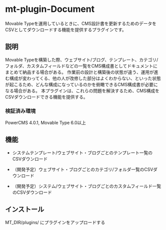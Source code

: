 mt-plugin-Document
===

Movable Typeを運用しているときに、CMS設計書を更新するためのデータをCSVとしてダウンロードする機能を提供するプラグインです。

## 説明
Movable Typeを構築した際、ウェブサイト/ブログ、テンプレート、カテゴリ/フォルダ、カスタムフィールドなどの一覧をCMS構成書としてドキュメントにまとめて納品する場合がある。
作業前の設計と構築後の状態が違う、運用が進む構成が変わってくる、他の人が改修した部分はよくわからない、といった状態が起こるため、どんな構成になっているのかを俯瞰できるCMS構成書が必要になる場合がある。
本プラグインは、これらの問題を解決するため、CMS構成をCSVダウンロードできる機能を提供する。
### 検証済み環境
PowerCMS 4.0.1, Movable Type 6.0以上

## 機能
- システムテンプレート/ウェブサイト・ブログごとのテンプレート一覧のCSVダウンロード

- （開発予定）ウェブサイト・ブログごとのカテゴリ/フォルダ一覧のCSVダウンロード

- （開発予定）システム/ウェブサイト・ブログごとのカスタムフィールド一覧のCSVダウンロード

## インストール
MT_DIR/plugins/ にプラグインをアップロードする


